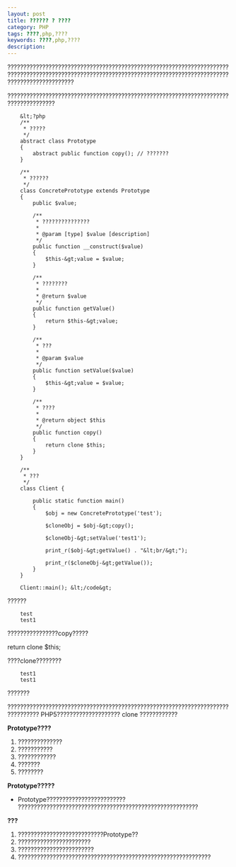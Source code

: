 ```yaml
---
layout: post
title: ?????? ? ????
category: PHP
tags: ????,php,????
keywords: ????,php,????
description: 
---
```


?????????????????????????????????????????????????????????????????????????????????????????????????????????????????????????????????????????????????????????????????

?????????????????????????????????????????????????????????????????????????????????????

        &lt;?php
        /**
         * ?????
         */
        abstract class Prototype 
        {
            abstract public function copy(); // ???????
        }
        
        /** 
         * ?????? 
         */ 
        class ConcretePrototype extends Prototype 
        {
            public $value;
        
            /**
             * ???????????????
             *
             * @param [type] $value [description]
             */
            public function __construct($value)
            {
                $this-&gt;value = $value;
            }
        
            /**
             * ????????
             *
             * @return $value
             */
            public function getValue()
            {
                return $this-&gt;value;
            }
        
            /**
             * ???
             *
             * @param $value 
             */
            public function setValue($value)
            {
                $this-&gt;value = $value;
            }
        
            /**
             * ????
             *
             * @return object $this
             */
            public function copy()
            {
                return clone $this;
            }
        }
        
        /** 
         * ??? 
         */ 
        class Client {
        
            public static function main()
            {
                $obj = new ConcretePrototype('test');
        
                $cloneObj = $obj-&gt;copy();
        
                $cloneObj-&gt;setValue('test1');
        
                print_r($obj-&gt;getValue() . "&lt;br/&gt;");
        
                print_r($cloneObj-&gt;getValue());
            }
        }
        
        Client::main(); &lt;/code&gt;


??????

        test
        test1


????????????????copy?????

return clone $this;

????clone????????

        test1
        test1


???????

???????????????????????????????????????????????????????????????????????????????? PHP5???????????????????? clone ????????????

**Prototype????**


1.  ?????????????? 
2.  ??????????? 
3.  ???????????? 
4.  ??????? 
5.  ???????? 


**Prototype?????**


* Prototype????????????????????????? ????????????????????????????????????????????????????????? 


**???**


1.  ???????????????????????????Prototype?? 
2.  ??????????????????????? 
3.  ???????????????????????? 
4.  ?????????????????????????????????????????????????????????????


